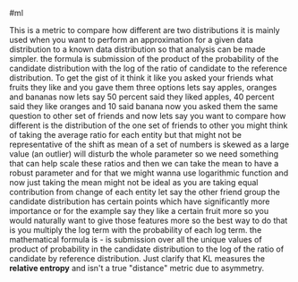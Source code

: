 #ml 

This is a metric to compare how different are two distributions it is mainly used when you want to perform an approximation for a given data distribution to a known data distribution so that analysis can be made simpler. the formula is submission of the product of the probability of the candidate distribution with the log of the ratio of candidate to the reference distribution. To get the gist of it think it like you asked your friends what fruits they like and you gave them three options lets say apples, oranges and bananas now lets say 50 percent said they liked apples, 40 percent said they like oranges and 10 said banana now you asked them the same question to other set of friends and now lets say you want to compare how different is the distribution of the one set of friends to other you might think of taking the average ratio for each entity but that might not be representative of the shift as mean of a set of numbers is skewed as a large value (an outlier) will disturb the whole parameter so we need something that can help scale these ratios and then we can take the mean to have a robust parameter and for that we might wanna use logarithmic function and now just taking the mean might not be ideal as you are taking equal contribution from change of each entity let say the other friend group the candidate distribution has certain points which have significantly more importance or for the example say they like a certain fruit more so you would naturally want to give those features more so the best way to do that is you multiply the log term with the probability of each log term. 
the mathematical formula is -
is submission over all the unique values of product of probability in the candidate distribution to the log of the ratio of candidate by reference distribution.
Just clarify that KL measures the **relative entropy** and isn't a true "distance" metric due to asymmetry.